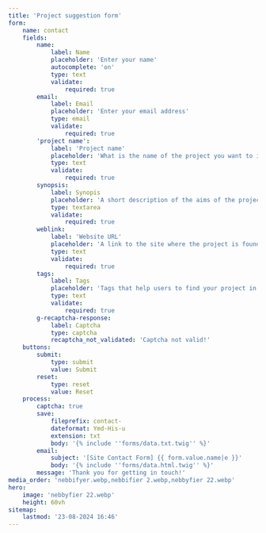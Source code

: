 ```yaml
---
title: 'Project suggestion form'
form:
    name: contact
    fields:
        name:
            label: Name
            placeholder: 'Enter your name'
            autocomplete: 'on'
            type: text
            validate:
                required: true
        email:
            label: Email
            placeholder: 'Enter your email address'
            type: email
            validate:
                required: true
        'project name':
            label: 'Project name'
            placeholder: 'What is the name of the project you want to include in the directory?'
            type: text
            validate:
                required: true
        synopsis:
            label: Synopis
            placeholder: 'A short description of the aims of the project'
            type: textarea
            validate:
                required: true
        weblink:
            label: 'Website URL'
            placeholder: 'A link to the site where the project is found'
            type: text
            validate:
                required: true
        tags:
            label: Tags
            placeholder: 'Tags that help users to find your project in the directory'
            type: text
            validate:
                required: true
        g-recaptcha-response:
            label: Captcha
            type: captcha
            recaptcha_not_validated: 'Captcha not valid!'
    buttons:
        submit:
            type: submit
            value: Submit
        reset:
            type: reset
            value: Reset
    process:
        captcha: true
        save:
            fileprefix: contact-
            dateformat: Ymd-His-u
            extension: txt
            body: '{% include ''forms/data.txt.twig'' %}'
        email:
            subject: '[Site Contact Form] {{ form.value.name|e }}'
            body: '{% include ''forms/data.html.twig'' %}'
        message: 'Thank you for getting in touch!'
media_order: 'nebbifyer.webp,nebbifier 2.webp,nebbyfier 22.webp'
hero:
    image: 'nebbyfier 22.webp'
    height: 60vh
sitemap:
    lastmod: '23-08-2024 16:46'
---
```


